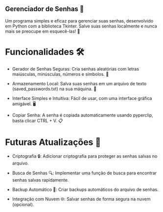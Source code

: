 ## Gerenciador de Senhas 🔐
Um programa simples e eficaz para gerenciar suas senhas, desenvolvido em Python com a biblioteca Tkinter. Salve suas senhas localmente e nunca mais se preocupe em esquecê-las! 🚀

# Funcionalidades 🛠️ 
- Gerador de Senhas Seguras: Cria senhas aleatórias com letras maiúsculas, minúsculas, números e símbolos. 🔑

- Armazenamento Local: Salva suas senhas em um arquivo de texto (saved_passwords.txt) na sua máquina. 💾

- Interface Simples e Intuitiva: Fácil de usar, com uma interface gráfica amigável. 🖥️

- Copiar Senha: A senha é copiada automaticamente usando pyperclip, basta clicar CTRL + V. 📋

# Futuras Atualizações 🔮

- Criptografia 🔒: Adicionar criptografia para proteger as senhas salvas no arquivo.

- Busca de Senhas 🔍: Implementar uma função de busca para encontrar senhas salvas rapidamente.

- Backup Automático 📁: Criar backups automáticos do arquivo de senhas.

- Integração com Nuvem 🌐: Salvar senhas de forma segura na nuvem (opcional).
